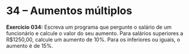 


# 34 – Aumentos múltiplos

**Exercício 034:** Escreva um programa que pergunte o salário de um funcionário e calcule o valor do seu aumento. 
Para salários superiores a R$1250,00, calcule um aumento de 10%. Para os inferiores ou iguais, o aumento é de 15%.
